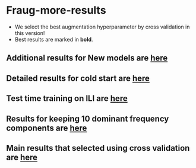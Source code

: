 # Fraug-more-results

- We select the best augmentation hyperparameter by cross validation in this version! 
- Best results are marked in **bold**. 

## Additional results for New models are [here](./New_models.md)

## Detailed results for cold start are [here](./Cold_start_result.md)

## Test time training on ILI are [here](./Test_time_Training.md)

## Results for keeping 10 dominant frequency components are [here](./Keep_Dominant_result.md)

## Main results that selected using cross validation are [here](./Main_results_cross_validation.md)
